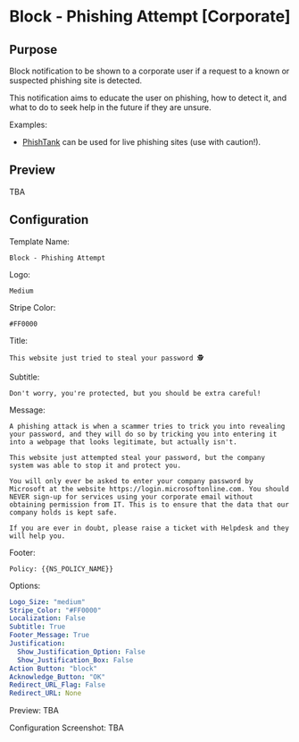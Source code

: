 # Block - Phishing Attempt [Corporate]
## Purpose
Block notification to be shown to a corporate user if a request to a known or suspected phishing site is detected.

This notification aims to educate the user on phishing, how to detect it, and what to do to seek help in the future if they are unsure.

Examples:
* [PhishTank](https://phishtank.org/phish_search.php?valid=y&active=y&Search=Search) can be used for live phishing sites (use with caution!).

## Preview
TBA

## Configuration
Template Name:
```
Block - Phishing Attempt
```

Logo:
```
Medium
```

Stripe Color:
```
#FF0000
```

Title:
```
This website just tried to steal your password 🕵️
```

Subtitle:
```
Don't worry, you're protected, but you should be extra careful!
```

Message:
```
A phishing attack is when a scammer tries to trick you into revealing your password, and they will do so by tricking you into entering it into a webpage that looks legitimate, but actually isn't.

This website just attempted steal your password, but the company system was able to stop it and protect you.

You will only ever be asked to enter your company password by Microsoft at the website https://login.microsoftonline.com. You should NEVER sign-up for services using your corporate email without obtaining permission from IT. This is to ensure that the data that our company holds is kept safe.

If you are ever in doubt, please raise a ticket with Helpdesk and they will help you.
```

Footer:
```
Policy: {{NS_POLICY_NAME}}
```

Options:
```yaml
Logo_Size: "medium"
Stripe_Color: "#FF0000"
Localization: False
Subtitle: True
Footer_Message: True
Justification:
  Show_Justification_Option: False
  Show_Justification_Box: False
Action Button: "block"
Acknowledge_Button: "OK"
Redirect_URL_Flag: False
Redirect_URL: None
```

Preview:
TBA

Configuration Screenshot:
TBA
